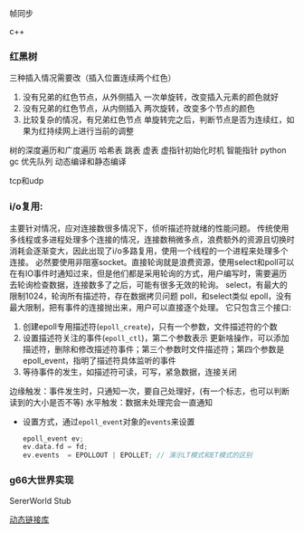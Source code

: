 

帧同步

c++

### 红黑树
三种插入情况需要改（插入位置连续两个红色）
1. 没有兄弟的红色节点，从外侧插入
    一次单旋转，改变插入元素的颜色就好
2. 没有兄弟的红色节点，从内侧插入
    两次旋转，改变多个节点的颜色
3. 比较复杂的情况，有兄弟红色节点
    单旋转完之后，判断节点是否为连续红，如果为红持续网上进行当前的调整

树的深度遍历和广度遍历
哈希表
跳表
虚表 虚指针初始化时机
智能指针
python gc
优先队列
动态编译和静态编译

tcp和udp


### i/o复用:
主要针对情况，应对连接数很多情况下，侦听描述符就绪的性能问题。
传统使用多线程或多进程处理多个连接的情况，连接数稍微多点，浪费额外的资源且切换时消耗会逐渐变大，因此出现了i/o多路复用，使用一个线程的一个进程来处理多个连接。
必然要使用非阻塞socket。直接轮询就是浪费资源，使用select和poll可以在有IO事件时通知过来，但是他们都是采用轮询的方式，用户编写时，需要遍历去轮询检查数据，连接数多了之后，可能有很多无效的轮询。
select，有最大的限制1024，轮询所有描述符，存在数据拷贝问题
poll，和select类似
epoll，没有最大限制，把有事件的连接抛出来，用户可以直接逐个处理。
它只包含三个接口:
1. 创建epoll专用描述符(`epoll_create`)，只有一个参数，文件描述符的个数
2. 设置描述符关注的事件(`epoll_ctl`)，第二个参数表示 更新啥操作，可以添加描述符，删除和修改描述符事件；第三个参数时文件描述符；第四个参数是epoll_event，指明了描述符具体监听的事件
3. 等待事件的发生，如描述符可读，可写，紧急数据，连接关闭

边缘触发：事件发生时，只通知一次，要自己处理好，(有一个标志，也可以判断读到的大小是否不等)
水平触发：数据未处理完会一直通知
* 设置方式，通过`epoll_event`对象的`events`来设置
    ```c++
    epoll_event ev;
    ev.data.fd = fd;
    ev.events  = EPOLLOUT | EPOLLET; // 演示LT模式和ET模式的区别
    ```

### g66大世界实现
SererWorld
Stub

[动态链接库](https://zhuanlan.zhihu.com/p/130871341)